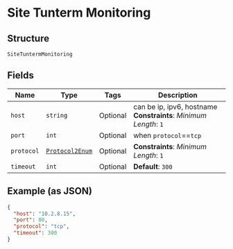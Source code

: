 
# Site Tunterm Monitoring

## Structure

`SiteTuntermMonitoring`

## Fields

| Name | Type | Tags | Description |
|  --- | --- | --- | --- |
| `host` | `string` | Optional | can be ip, ipv6, hostname<br>**Constraints**: *Minimum Length*: `1` |
| `port` | `int` | Optional | when `protocol`==`tcp` |
| `protocol` | [`Protocol2Enum`](../../doc/models/protocol-2-enum.md) | Optional | **Constraints**: *Minimum Length*: `1` |
| `timeout` | `int` | Optional | **Default**: `300` |

## Example (as JSON)

```json
{
  "host": "10.2.8.15",
  "port": 80,
  "protocol": "tcp",
  "timeout": 300
}
```

